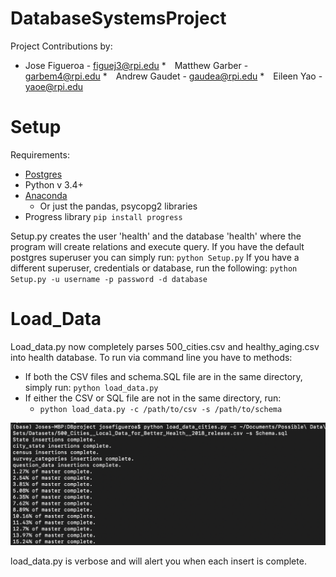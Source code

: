 # DatabaseSystemsProject

Project Contributions by:

 * Jose Figueroa - figuej3@rpi.edu
 * Matthew Garber - garbem4@rpi.edu 
 * Andrew Gaudet - gaudea@rpi.edu 
 * Eileen Yao - yaoe@rpi.edu 

# Setup

Requirements:
 * [Postgres](https://www.postgresql.org/)
 * Python v 3.4+
 * [Anaconda](https://www.anaconda.com/)
   * Or just the pandas, psycopg2 libraries
 * Progress library `pip install progress`

Setup.py creates the user 'health' and the database 'health' where the program will create relations and execute query. If you have the default postgres superuser you can simply run:
`python Setup.py`
If you have a different superuser, credentials or database, run the following:
`python Setup.py -u username -p password -d database`


# Load_Data

Load_data.py now completely parses 500_cities.csv and healthy_aging.csv into health database. To run via command line you have to methods:

* If both the CSV files and schema.SQL file are in the same directory, simply run:
  `python load_data.py`
* If either the CSV or SQL file are not in the same directory, run:
  * `python load_data.py -c /path/to/csv -s /path/to/schema`

<img src="https://raw.githubusercontent.com/josefigueroa168/DatabaseSystemsProject/master/static-images/Screen%20Shot%202019-03-22%20at%203.55.35%20PM.png?token=AYHRklUVrvDzlnNPOXl-5Sk9bj37tB3Vks5cnnjpwA%3D%3D" alt="example screenshot">

load_data.py is verbose and will alert you when each insert is complete.
